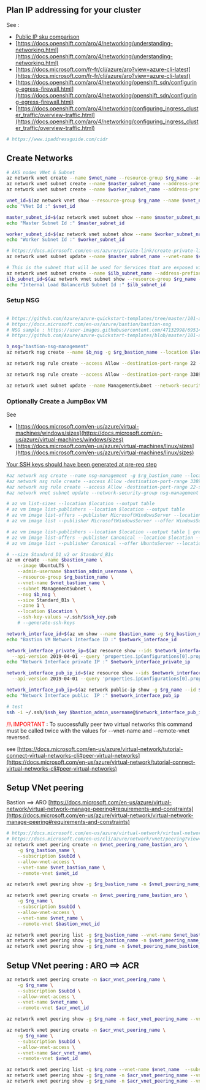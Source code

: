## Plan IP addressing for your cluster

See  :

- [Public IP sku comparison](https://docs.microsoft.com/en-us/azure/virtual-network/virtual-network-ip-addresses-overview-arm#sku)
- [https://docs.openshift.com/aro/4/networking/understanding-networking.html](https://docs.openshift.com/aro/4/networking/understanding-networking.html)
- [https://docs.microsoft.com/fr-fr/cli/azure/aro?view=azure-cli-latest](https://docs.microsoft.com/fr-fr/cli/azure/aro?view=azure-cli-latest)
- [https://docs.openshift.com/aro/4/networking/openshift_sdn/configuring-egress-firewall.html](https://docs.openshift.com/aro/4/networking/openshift_sdn/configuring-egress-firewall.html)
- [https://docs.openshift.com/aro/4/networking/configuring_ingress_cluster_traffic/overview-traffic.html](https://docs.openshift.com/aro/4/networking/configuring_ingress_cluster_traffic/overview-traffic.html)

```sh
# https://www.ipaddressguide.com/cidr


``` 

## Create Networks

```sh
# AKS nodes VNet & Subnet
az network vnet create --name $vnet_name --resource-group $rg_name --address-prefixes 172.16.0.0/22 --location $location
az network vnet subnet create --name $master_subnet_name --address-prefixes 172.16.1.0/24 --vnet-name $vnet_name --resource-group $rg_name --service-endpoints Microsoft.ContainerRegistry
az network vnet subnet create --name $worker_subnet_name --address-prefixes 172.16.2.0/24 --vnet-name $vnet_name -g $rg_name --service-endpoints Microsoft.ContainerRegistry

vnet_id=$(az network vnet show --resource-group $rg_name --name $vnet_name --query id -o tsv)
echo "VNet Id :" $vnet_id	

master_subnet_id=$(az network vnet subnet show --name $master_subnet_name --vnet-name $vnet_name  -g $rg_name --query id -o tsv)
echo "Master Subnet Id :" $master_subnet_id	

worker_subnet_id=$(az network vnet subnet show --name $worker_subnet_name --vnet-name $vnet_name -g $rg_name --query id -o tsv)
echo "Worker Subnet Id :" $worker_subnet_id	

# https://docs.microsoft.com/en-us/azure/private-link/create-private-link-service-cli#disable-private-link-service-network-policies-on-subnet
az network vnet subnet update --name $master_subnet_name --vnet-name $vnet_name --disable-private-link-service-network-policies true -g $rg_name

# This is the subnet that will be used for Services that are exposed via an Internal Load Balancer (ILB). This mean the ILB internal IP will be from this subnet address space. By doing it this way we do not take away from the existing IP Address space in the AKS subnet that is used for Nodes and Pods.
az network vnet subnet create --name $ilb_subnet_name --address-prefixes 172.16.3.0/24 --vnet-name $vnet_name -g $rg_name 
ilb_subnet_id=$(az network vnet subnet show --resource-group $rg_name --vnet-name  $vnet_name --name $ilb_subnet_name --query id -o tsv)
echo "Internal Load BalancerLB Subnet Id :" $ilb_subnet_id	


```


### Setup NSG 
```sh

# https://github.com/Azure/azure-quickstart-templates/tree/master/101-azure-bastion-nsg
# https://docs.microsoft.com/en-us/azure/bastion/bastion-nsg
# NSG sample : https://user-images.githubusercontent.com/47132998/69514141-4f55d380-0f70-11ea-980e-2094bd57de20.png
# https://github.com/Azure/azure-quickstart-templates/blob/master/101-azure-bastion-nsg/azuredeploy.json

b_nsg="bastion-nsg-management"
az network nsg create --name $b_nsg -g $rg_bastion_name --location $location

az network nsg rule create --access Allow --destination-port-range 22 --source-address-prefixes Internet --name "Allow SSH from Internet" --nsg-name $b_nsg -g $rg_bastion_name --priority 100

az network nsg rule create --access Allow --destination-port-range 3389 --source-address-prefixes Internet --name "Allow RDP from Internet" --nsg-name $b_nsg -g $rg_bastion_name --priority 110

az network vnet subnet update --name ManagementSubnet --network-security-group $b_nsg --vnet-name $vnet_bastion_name -g $rg_bastion_name

```

### Optionally Create a JumpBox VM

See
- [https://docs.microsoft.com/en-us/azure/virtual-machines/windows/sizes](https://docs.microsoft.com/en-us/azure/virtual-machines/windows/sizes)
- [https://docs.microsoft.com/en-us/azure/virtual-machines/linux/sizes](https://docs.microsoft.com/en-us/azure/virtual-machines/linux/sizes)

[Your SSH keys should have been generated at pre-req step](./setup-prereq#generates-your-ssh-keys)


```sh
#az network nsg create --name nsg-management -g $rg_bastion_name --location $location 
#az network nsg rule create --access Allow -destination-port-range 3389 -source-address-prefixes Internet --name "Allow RDP from Internet" --nsg-name nsg-management -g $rg_bastion_name --priority 100
#az network nsg rule create --access Allow -destination-port-range 22-source-address-prefixes Internet --name "Allow SSH from Internet" --nsg-name nsg-management -g $rg_bastion_name --priority 110
#az network vnet subnet update --network-security-group nsg-management --name ManagementSubnet --vnet-name $vnet_bastion_name -g $rg_bastion_name

# az vm list-sizes --location $location --output table
# az vm image list-publishers --location $location --output table
# az vm image list-offers --publisher MicrosoftWindowsServer --location $location --output table
# az vm image list --publisher MicrosoftWindowsServer --offer WindowsServer --location $location --output table

# az vm image list-publishers --location $location --output table | grep -i Canonical
# az vm image list-offers --publisher Canonical --location $location --output table
# az vm image list --publisher Canonical --offer UbuntuServer --location $location --output table

# --size Standard_D1_v2 or Standard_B1s
az vm create --name $bastion_name \
    --image UbuntuLTS \
    --admin-username $bastion_admin_username \
    --resource-group $rg_bastion_name \
    --vnet-name $vnet_bastion_name \
    --subnet ManagementSubnet \
    --nsg $b_nsg \
    --size Standard_B1s \
    --zone 1 \
    --location $location \
    --ssh-key-values ~/.ssh/$ssh_key.pub
    # --generate-ssh-keys

network_interface_id=$(az vm show --name $bastion_name -g $rg_bastion_name --query 'networkProfile.networkInterfaces[0].id' -o tsv)
echo "Bastion VM Network Interface ID :" $network_interface_id

network_interface_private_ip=$(az resource show --ids $network_interface_id \
  --api-version 2019-04-01 --query 'properties.ipConfigurations[0].properties.privateIPAddress' -o tsv)
echo "Network Interface private IP :" $network_interface_private_ip

network_interface_pub_ip_id=$(az resource show --ids $network_interface_id \
  --api-version 2019-04-01 --query 'properties.ipConfigurations[0].properties.publicIPAddress.id' -o tsv)

network_interface_pub_ip=$(az network public-ip show -g $rg_name --id $network_interface_pub_ip_id --query "ipAddress" -o tsv)
echo "Network Interface public  IP :" $network_interface_pub_ip

# test
ssh -i ~/.ssh/$ssh_key $bastion_admin_username@$network_interface_pub_ip

```

<span style="color:red">/!\ IMPORTANT </span> : To successfully peer two virtual networks this command must be called twice with the values for --vnet-name and --remote-vnet reversed.

see [https://docs.microsoft.com/en-us/azure/virtual-network/tutorial-connect-virtual-networks-cli#peer-virtual-networks](https://docs.microsoft.com/en-us/azure/virtual-network/tutorial-connect-virtual-networks-cli#peer-virtual-networks)

## Setup VNet peering

Bastion ==> ARO
[https://docs.microsoft.com/en-us/azure/virtual-network/virtual-network-manage-peering#requirements-and-constraints](https://docs.microsoft.com/en-us/azure/virtual-network/virtual-network-manage-peering#requirements-and-constraints)
```sh
# https://docs.microsoft.com/en-us/azure/virtual-network/virtual-network-peering-overview
# https://docs.microsoft.com/en-us/cli/azure/network/vnet/peering?view=azure-cli-latest#az-network-vnet-peering-create
az network vnet peering create -n $vnet_peering_name_bastion_aro \
    -g $rg_bastion_name \
    --subscription $subId \
    --allow-vnet-access \
    --vnet-name $vnet_bastion_name \
    --remote-vnet $vnet_id

az network vnet peering show -g $rg_bastion_name -n $vnet_peering_name_bastion_aro --vnet-name $vnet_bastion_name --query peeringState

az network vnet peering create -n $vnet_peering_name_bastion_aro \
    -g $rg_name \
    --subscription $subId \
    --allow-vnet-access \
    --vnet-name $vnet_name \
    --remote-vnet $bastion_vnet_id

az network vnet peering list -g $rg_bastion_name --vnet-name $vnet_bastion_name  --subscription $subId
az network vnet peering show -g $rg_bastion_name -n $vnet_peering_name_bastion_aro --vnet-name $vnet_bastion_name --query peeringState
az network vnet peering show -g $rg_name -n $vnet_peering_name_bastion_aro --vnet-name $vnet_name --query peeringState

```

## Setup VNet peering : ARO ==> ACR
```sh
az network vnet peering create -n $acr_vnet_peering_name \
    -g $rg_name \
    --subscription $subId \
    --allow-vnet-access \
    --vnet-name $vnet_name \
    --remote-vnet $acr_vnet_id

az network vnet peering show -g $rg_name -n $acr_vnet_peering_name --vnet-name $vnet_name --query peeringState

az network vnet peering create -n $acr_vnet_peering_name \
    -g $rg_name \
    --subscription $subId \
    --allow-vnet-access \
    --vnet-name $acr_vnet_name\
    --remote-vnet $vnet_id

az network vnet peering list -g $rg_name --vnet-name $vnet_name  --subscription $subId
az network vnet peering show -g $rg_name -n $acr_vnet_peering_name --vnet-name $vnet_name --query peeringState
az network vnet peering show -g $rg_name -n $acr_vnet_peering_name --vnet-name $acr_vnet_name --query peeringState

```